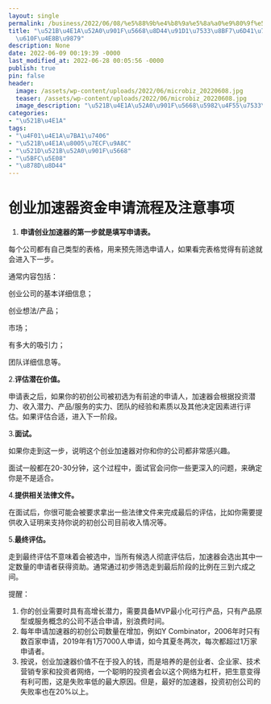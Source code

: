 ```yaml
---
layout: single
permalink: /business/2022/06/08/%e5%88%9b%e4%b8%9a%e5%8a%a0%e9%80%9f%e5%99%a8%e8%b5%84%e9%87%91%e7%94%b3%e8%af%b7%e6%b5%81%e7%a8%8b%e5%8f%8a%e6%b3%a8%e6%84%8f%e4%ba%8b%e9%a1%b9/
title: "\u521B\u4E1A\u52A0\u901F\u5668\u8D44\u91D1\u7533\u8BF7\u6D41\u7A0B\u53CA\u6CE8\
  \u610F\u4E8B\u9879"
description: None
date: 2022-06-09 00:19:39 -0000
last_modified_at: 2022-06-28 00:05:56 -0000
publish: true
pin: false
header:
  image: /assets/wp-content/uploads/2022/06/microbiz_20220608.jpg
  teaser: /assets/wp-content/uploads/2022/06/microbiz_20220608.jpg
  image_description: "\u521B\u4E1A\u52A0\u901F\u5668\u5982\u4F55\u7533\u8BF7\uFF1F"
categories:
- "\u521B\u4E1A"
tags:
- "\u4F01\u4E1A\u7BA1\u7406"
- "\u521B\u4E1A\u8005\u7ECF\u9A8C"
- "\u521D\u521B\u52A0\u901F\u5668"
- "\u5BFC\u5E08"
- "\u878D\u8D44"
---
```

# 创业加速器资金申请流程及注意事项

  1. **申请创业加速器的第一步就是填写申请表。**

每个公司都有自己类型的表格，用来预先筛选申请人，如果看完表格觉得有前途就会进入下一步。

通常内容包括：

创业公司的基本详细信息；

创业想法/产品；

市场；

有多大的吸引力；

团队详细信息等。

2.**评估潜在价值。**

申请表之后，如果你的初创公司被初选为有前途的申请人，加速器会根据投资潜力、收入潜力、产品/服务的实力、团队的经验和素质以及其他决定因素进行评估。如果评估合适，进入下一阶段。

3.**面试。**

如果你走到这一步，说明这个创业加速器对你和你的公司都非常感兴趣。

面试一般都在20-30分钟，这个过程中，面试官会问你一些更深入的问题，来确定你是不是适合。

4.**提供相关法律文件。**

在面试后，你很可能会被要求拿出一些法律文件来完成最后的评估，比如你需要提供收入证明来支持你说的初创公司目前收入情况等。

5.**最终评估。**

走到最终评估不意味着会被选中，当所有候选人彻底评估后，加速器会选出其中一定数量的申请者获得资助。通常通过初步筛选走到最后阶段的比例在三到六成之间。

提醒：

  1. 你的创业需要时具有高增长潜力，需要具备MVP最小化可行产品，只有产品原型或服务概念的公司不适合申请，别浪费时间。
  2. 每年申请加速器的初创公司数量在增加，例如Y Combinator，2006年时只有数百家申请，2019年有1万7000人申请，如今其夏冬两次，每次都超过1万家申请者。
  3. 按说，创业加速器价值不在于投入的钱，而是培养的是创业者、企业家、技术营销专家和投资者网络，一个聪明的投资者会以这个网络为杠杆，把生意变得有利可图，这是失败率低的最大原因。但是，最好的加速器，投资初创公司的失败率也在20%以上。
